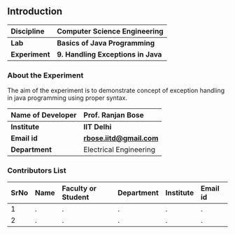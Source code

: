 ## Introduction


<b>Discipline | <b>Computer Science Engineering
:--|:--|
<b> Lab | <b> Basics of Java Programming
<b> Experiment|     <b> 9. Handling Exceptions in Java
### About the Experiment 

The aim of the experiment is to demonstrate concept of exception handling in java programming using proper syntax.

<b>Name of Developer | <b> Prof. Ranjan Bose 
:--|:--|
<b> Institute | <b>  IIT Delhi
<b> Email id|     <b>  rbose.iitd@gmail.com
<b> Department |  Electrical Engineering

### Contributors List

SrNo | Name | Faculty or Student | Department| Institute | Email id
:--|:--|:--|:--|:--|:--|
1 | . | . | . | . | .
2 | . | . | . | . | .
